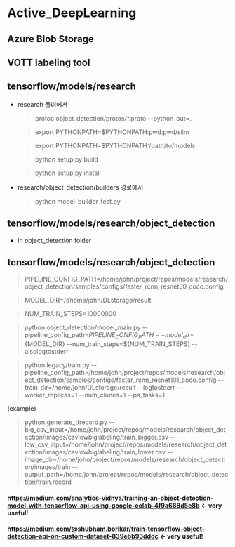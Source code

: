 # Active_DeepLearning

## Azure Blob Storage
## VOTT labeling tool


## tensorflow/models/research 
- research 폴더에서

  > protoc object_detection/protos/*.proto --python_out=.
  
  > export PYTHONPATH=$PYTHONPATH:pwd:pwd/slim
  
  > export PYTHONPATH=$PYTHONPATH:/path/to/models
  
  > python setup.py build
  
  > python setup.py install
  
- research/object_detection/builders 경로에서

  > python model_builder_test.py

## tensorflow/models/research/object_detection
- in object_detection folder

## tensorflow/models/research/object_detection
> PIPELINE_CONFIG_PATH=/home/john/project/repos/models/research/object_detection/samples/configs/faster_rcnn_resnet50_coco.config

> MODEL_DIR=/dhome/john/DLstorage/result

> NUM_TRAIN_STEPS=10000000

> python object_detection/model_main.py --pipeline_config_path=${PIPELINE_CONFIG_PATH} --model_dir=${MODEL_DIR} --num_train_steps=${NUM_TRAIN_STEPS} --alsologtostderr

> python legacy/train.py --pipeline_config_path=/home/john/project/repos/models/research/object_detection/samples/configs/faster_rcnn_resnet101_coco.config --train_dir=/home/john/DLstorage/result --logtostderr --worker_replicas=1 --num_clones=1 --ps_tasks=1

(example)
  > python generate_tfrecord.py --big_csv_input=/home/john/project/repos/models/research/object_detection/images/csvlowbiglabeling/train_bigger.csv --low_csv_input=/home/john/project/repos/models/research/object_detection/images/csvlowbiglabeling/train_lower.csv --image_dir=/home/john/project/repos/models/research/object_detection/images/train --output_path=/home/john/project/repos/models/research/object_detection/train.record

#### https://medium.com/analytics-vidhya/training-an-object-detection-model-with-tensorflow-api-using-google-colab-4f9a688d5e8b <- very useful!

#### https://medium.com/@shubham.borikar/train-tensorflow-object-detection-api-on-custom-dataset-839ebb93dddc <- very useful!

